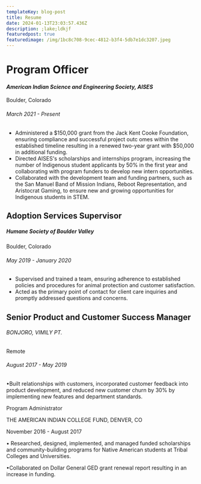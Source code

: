 ```yaml
---
templateKey: blog-post
title: Resume
date: 2024-01-13T23:03:57.436Z
description: ;lake;ldkjf
featuredpost: true
featuredimage: /img/1bc8c708-9cec-4812-b3f4-5db7e1dc3207.jpeg
---
```

# **Program Officer**

#### *American Indian Science and Engineering Society, AISES*

Boulder, Colorado

###### March 2021 - Present 

* Administered a $150,000 grant from the Jack Kent Cooke Foundation, ensuring compliance and successful project outc omes within the established timeline resulting in a renewed two-year grant with  $50,000 in additional funding. 
* Directed AISES's scholarships and internships program, increasing the number of Indigenous student applicants by 50% in the first year and collaborating with program funders to develop new intern opportunities.
* Collaborated with the development team and funding partners, such as the San Manuel Band of Mission Indians, Reboot Representation, and Aristocrat Gaming, to ensure new and growing opportunities for Indigenous students in STEM. 

## Adoption Services Supervisor

##### *Humane Society of Boulder Valley*

Boulder, Colorado

###### May 2019 - January 2020 

* Supervised and trained a team, ensuring adherence to established policies and procedures for animal protection and customer satisfaction.
* Acted as the primary point of contact for client care inquiries and promptly addressed questions and concerns.

## Senior Product and Customer Success Manager

###### *BONJORO, VIMILY PT.*

Remote

###### August 2017 - May 2019 

•Built relationships with customers, incorporated customer feedback into product development, and reduced new customer churn by 30% by implementing new features and department standards.



Program Administrator

THE AMERICAN INDIAN COLLEGE FUND, DENVER, CO

November 2016 - August 2017

• Researched, designed, implemented, and managed funded scholarships and community-building programs for Native American students at Tribal Colleges and Universities.

•Collaborated on Dollar General GED grant renewal report resulting in an increase in funding.